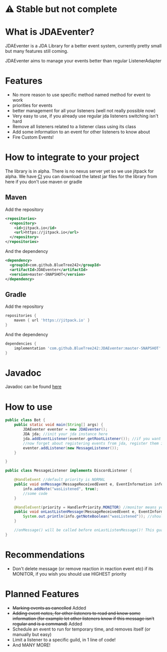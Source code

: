 # ⚠ Stable but not complete

# What is JDAEventer?

JDAEventer is a JDA Library for a better event system, currently pretty small but many features still coming.

JDAEventer aims to manage your events better than regular ListenerAdapter

# Features

- No more reason to use specific method named method for event to work
- priorities for events
- better management for all your listeners (well not really possible now)
- Very easy to use, if you already use regular jda listeners switching isn't hard
- Remove all listeners related to a listener class using its class
- Add some information to an event for other listeners to know about
- Fire Custom Events!

# How to integrate to your project

The library is in alpha. There is no nexus server yet so we use jitpack for alpha. We
have [CI](https://ci.bluetree242.tk/job/JDAEventer) you can download the latest jar files for the library from here if
you don't use maven or gradle

## Maven

Add the repository

```xml
<repositories>
  <repository>
    <id>jitpack.io</id>
    <url>https://jitpack.io</url>
  </repository>
</repositories>
```

And the dependency

```xml
<dependency>
  <groupId>com.github.BlueTree242</groupId>
  <artifactId>JDAEventer</artifactId>
  <version>master-SNAPSHOT</version>
</dependency>
```

## Gradle

Add the repository

```groovy
repositories {
    maven { url 'https://jitpack.io' }
}
```

And the dependency

```groovy
dependencies {
    implementation 'com.github.BlueTree242:JDAEventer:master-SNAPSHOT'
}
```

# Javadoc

Javadoc can be found [here](https://ci.bluetree242.tk/job/JDAEventer/javadoc/index.html)

# How to use

```java
public class Bot {
    public static void main(String[] args) {
        JDAEventer eventer = new JDAEventer();
        JDA jda; //init your jda instance here
        jda.addEventListener(eventer.getRootListener()); //if you want add this in the builder of jda
        //now forget about registering events from jda, register them in eventer!
        eventer.addListener(new MessageListener());
    }

}

public class MessageListener implements DiscordListener {

    @HandleEvent //default priority is NORMAL
    public void onMessage(MessageReceivedEvent e, EventInformation info) { //method name doesn't matter anymore, info is optional
        info.addNote("wasListened", true);
        //some code
    }

    @HandleEvent(priority = HandlerPriority.MONITOR) //monitor means your listener will be the last to be called, you shouldn't delete message here 
    public void onLastListenMessage(MessageReceivedEvent e, EventInformation info) { //info is optional, if you don't need it then don't add it
        System.out.println(info.getNoteBoolean("wasListened")); //should print true
    }

    //onMessage() will be called before onLastListenMessage()! This guarantee that wasListened is true unless another third handler removes it.
}
```

# Recommendations

- Don't delete message (or remove reaction in reaction event etc) if its MONITOR, if you wish you should use HIGHEST
  priority

# Planned Features

- ~~Marking events as cancelled~~ Added
- ~~Adding event notes, for other listeners to read and know some information (for example let other listeners know if
  this message isn't regular and is a command)~~ Added
- Schedule an event to run for temporary time, and removes itself (or manually but easy)
- Limit a listener to a specific guild, in 1 line of code!
- And MANY MORE!
